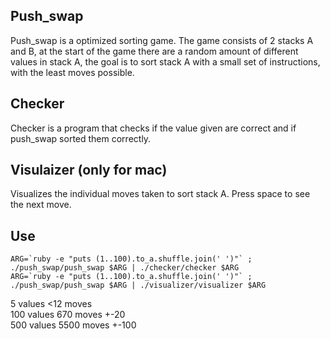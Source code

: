 ## Push_swap
Push_swap is a optimized sorting game. The game consists of 2 stacks A and B,
at the start of the game there are a random amount of different values in stack A,
the goal is to sort stack A with a small set of instructions, with the least moves possible.

## Checker
Checker is a program that checks if the value given are correct and if push_swap sorted them correctly.

## Visulaizer (only for mac)
Visualizes the individual moves taken to sort stack A.
Press space to see the next move.

## Use
``ARG=`ruby -e "puts (1..100).to_a.shuffle.join(' ')"` ; ./push_swap/push_swap $ARG | ./checker/checker $ARG`` <br/>
``ARG=`ruby -e "puts (1..100).to_a.shuffle.join(' ')"` ; ./push_swap/push_swap $ARG | ./visualizer/visualizer $ARG`` <br/>

5 values <12 moves <br/>
100 values 670 moves +-20 <br/>
500 values 5500 moves +-100 <br/>
